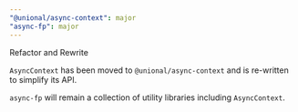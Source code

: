 ```yaml
---
"@unional/async-context": major
"async-fp": major
---
```


Refactor and Rewrite

`AsyncContext` has been moved to `@unional/async-context` and is re-written to simplify its API.

`async-fp` will remain a collection of utility libraries including `AsyncContext`.
